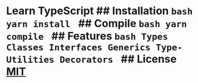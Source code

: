 # Learn TypeScript ## Installation ```bash yarn install ``` ## Compile ```bash yarn compile ``` ## Features ```bash Types Classes Interfaces Generics Type-Utilities Decorators ``` ## License [MIT](https://choosealicense.com/licenses/mit/)